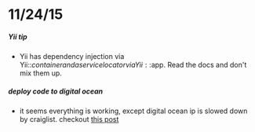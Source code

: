 11/24/15
========

##### Yii tip
*  Yii has dependency injection via Yii::$container and a service locator via Yii::$app. Read the docs and don't mix them up.


##### deploy code to digital ocean
*	it seems everything is working, except digital ocean ip is slowed down by craiglist. checkout [this post](http://stackoverflow.com/questions/31776118/unable-create-screenshot-of-craiglist-with-phantomjs-on-digital-ocean)
